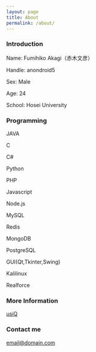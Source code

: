 ```yaml
---
layout: page
title: About
permalink: /about/
---
```


### Introduction

Name: Fumihiko Akagi（赤木文彦）

Handle: anondroid5

Sex: Male

Age: 24

School: Hosei University

### Programming

JAVA

C

C#

Python

PHP

Javascript

Node.js

MySQL

Redis

MongoDB

PostgreSQL

GUI(Qt,Tkinter,Swing)

Kalilinux

Realforce

### More Information

[μsiQ](http://muziqlabe.appspot.com)

### Contact me

[email@domain.com](mailto:email@domain.com)
